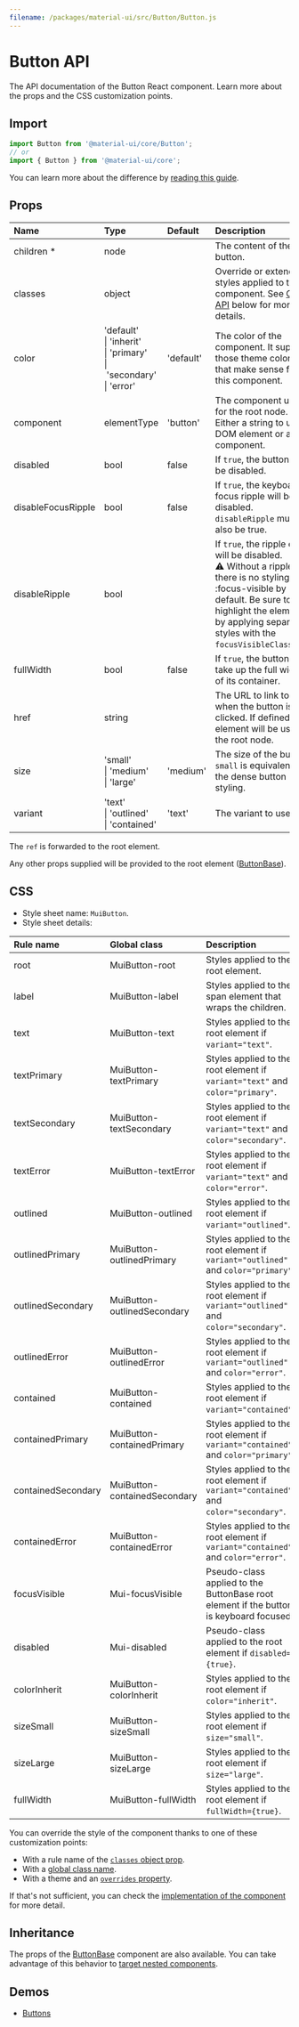 ```yaml
---
filename: /packages/material-ui/src/Button/Button.js
---
```


<!--- This documentation is automatically generated, do not try to edit it. -->

# Button API

<p class="description">The API documentation of the Button React component. Learn more about the props and the CSS customization points.</p>

## Import

```js
import Button from '@material-ui/core/Button';
// or
import { Button } from '@material-ui/core';
```

You can learn more about the difference by [reading this guide](/guides/minimizing-bundle-size/).



## Props

| Name | Type | Default | Description |
|:-----|:-----|:--------|:------------|
| <span class="prop-name required">children&nbsp;*</span> | <span class="prop-type">node</span> |  | The content of the button. |
| <span class="prop-name">classes</span> | <span class="prop-type">object</span> |  | Override or extend the styles applied to the component. See [CSS API](#css) below for more details. |
| <span class="prop-name">color</span> | <span class="prop-type">'default'<br>&#124;&nbsp;'inherit'<br>&#124;&nbsp;'primary'<br>&#124;&nbsp;'secondary'<br>&#124;&nbsp;'error'</span> | <span class="prop-default">'default'</span> | The color of the component. It supports those theme colors that make sense for this component. |
| <span class="prop-name">component</span> | <span class="prop-type">elementType</span> | <span class="prop-default">'button'</span> | The component used for the root node. Either a string to use a DOM element or a component. |
| <span class="prop-name">disabled</span> | <span class="prop-type">bool</span> | <span class="prop-default">false</span> | If `true`, the button will be disabled. |
| <span class="prop-name">disableFocusRipple</span> | <span class="prop-type">bool</span> | <span class="prop-default">false</span> | If `true`, the  keyboard focus ripple will be disabled. `disableRipple` must also be true. |
| <span class="prop-name">disableRipple</span> | <span class="prop-type">bool</span> |  | If `true`, the ripple effect will be disabled.<br>⚠️ Without a ripple there is no styling for :focus-visible by default. Be sure to highlight the element by applying separate styles with the `focusVisibleClassName`. |
| <span class="prop-name">fullWidth</span> | <span class="prop-type">bool</span> | <span class="prop-default">false</span> | If `true`, the button will take up the full width of its container. |
| <span class="prop-name">href</span> | <span class="prop-type">string</span> |  | The URL to link to when the button is clicked. If defined, an `a` element will be used as the root node. |
| <span class="prop-name">size</span> | <span class="prop-type">'small'<br>&#124;&nbsp;'medium'<br>&#124;&nbsp;'large'</span> | <span class="prop-default">'medium'</span> | The size of the button. `small` is equivalent to the dense button styling. |
| <span class="prop-name">variant</span> | <span class="prop-type">'text'<br>&#124;&nbsp;'outlined'<br>&#124;&nbsp;'contained'</span> | <span class="prop-default">'text'</span> | The variant to use. |

The `ref` is forwarded to the root element.

Any other props supplied will be provided to the root element ([ButtonBase](/api/button-base/)).

## CSS

- Style sheet name: `MuiButton`.
- Style sheet details:

| Rule name | Global class | Description |
|:-----|:-------------|:------------|
| <span class="prop-name">root</span> | <span class="prop-name">MuiButton-root</span> | Styles applied to the root element.
| <span class="prop-name">label</span> | <span class="prop-name">MuiButton-label</span> | Styles applied to the span element that wraps the children.
| <span class="prop-name">text</span> | <span class="prop-name">MuiButton-text</span> | Styles applied to the root element if `variant="text"`.
| <span class="prop-name">textPrimary</span> | <span class="prop-name">MuiButton-textPrimary</span> | Styles applied to the root element if `variant="text"` and `color="primary"`.
| <span class="prop-name">textSecondary</span> | <span class="prop-name">MuiButton-textSecondary</span> | Styles applied to the root element if `variant="text"` and `color="secondary"`.
| <span class="prop-name">textError</span> | <span class="prop-name">MuiButton-textError</span> | Styles applied to the root element if `variant="text"` and `color="error"`.
| <span class="prop-name">outlined</span> | <span class="prop-name">MuiButton-outlined</span> | Styles applied to the root element if `variant="outlined"`.
| <span class="prop-name">outlinedPrimary</span> | <span class="prop-name">MuiButton-outlinedPrimary</span> | Styles applied to the root element if `variant="outlined"` and `color="primary"`.
| <span class="prop-name">outlinedSecondary</span> | <span class="prop-name">MuiButton-outlinedSecondary</span> | Styles applied to the root element if `variant="outlined"` and `color="secondary"`.
| <span class="prop-name">outlinedError</span> | <span class="prop-name">MuiButton-outlinedError</span> | Styles applied to the root element if `variant="outlined"` and `color="error"`.
| <span class="prop-name">contained</span> | <span class="prop-name">MuiButton-contained</span> | Styles applied to the root element if `variant="contained"`.
| <span class="prop-name">containedPrimary</span> | <span class="prop-name">MuiButton-containedPrimary</span> | Styles applied to the root element if `variant="contained"` and `color="primary"`.
| <span class="prop-name">containedSecondary</span> | <span class="prop-name">MuiButton-containedSecondary</span> | Styles applied to the root element if `variant="contained"` and `color="secondary"`.
| <span class="prop-name">containedError</span> | <span class="prop-name">MuiButton-containedError</span> | Styles applied to the root element if `variant="contained"` and `color="error"`.
| <span class="prop-name">focusVisible</span> | <span class="prop-name">Mui-focusVisible</span> | Pseudo-class applied to the ButtonBase root element if the button is keyboard focused.
| <span class="prop-name">disabled</span> | <span class="prop-name">Mui-disabled</span> | Pseudo-class applied to the root element if `disabled={true}`.
| <span class="prop-name">colorInherit</span> | <span class="prop-name">MuiButton-colorInherit</span> | Styles applied to the root element if `color="inherit"`.
| <span class="prop-name">sizeSmall</span> | <span class="prop-name">MuiButton-sizeSmall</span> | Styles applied to the root element if `size="small"`.
| <span class="prop-name">sizeLarge</span> | <span class="prop-name">MuiButton-sizeLarge</span> | Styles applied to the root element if `size="large"`.
| <span class="prop-name">fullWidth</span> | <span class="prop-name">MuiButton-fullWidth</span> | Styles applied to the root element if `fullWidth={true}`.

You can override the style of the component thanks to one of these customization points:

- With a rule name of the [`classes` object prop](/customization/components/#overriding-styles-with-classes).
- With a [global class name](/customization/components/#overriding-styles-with-global-class-names).
- With a theme and an [`overrides` property](/customization/globals/#css).

If that's not sufficient, you can check the [implementation of the component](https://github.com/mui-org/material-ui/blob/master/packages/material-ui/src/Button/Button.js) for more detail.

## Inheritance

The props of the [ButtonBase](/api/button-base/) component are also available.
You can take advantage of this behavior to [target nested components](/guides/api/#spread).

## Demos

- [Buttons](/components/buttons/)

